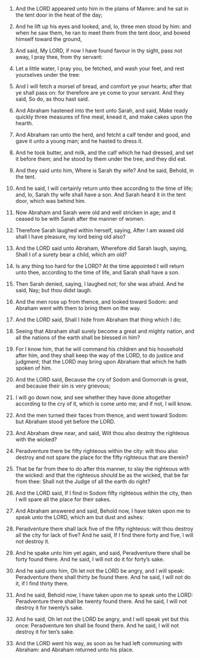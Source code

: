 1. And the LORD appeared unto him in the plains of Mamre: and he sat
in the tent door in the heat of the day;

2. And he lift up his eyes
and looked, and, lo, three men stood by him: and when he saw them, he
ran to meet them from the tent door, and bowed himself toward the
ground,

3. And said, My LORD, if now I have found favour in thy
sight, pass not away, I pray thee, from thy servant:

4. Let a little
water, I pray you, be fetched, and wash your feet, and rest yourselves
under the tree:

5. And I will fetch a morsel of bread, and comfort
ye your hearts; after that ye shall pass on: for therefore are ye come
to your servant. And they said, So do, as thou hast said.

6. And Abraham hastened into the tent unto Sarah, and said, Make
ready quickly three measures of fine meal, knead it, and make cakes
upon the hearth.

7. And Abraham ran unto the herd, and fetcht a calf tender and good,
and gave it unto a young man; and he hasted to dress it.

8. And he took butter, and milk, and the calf which he had dressed,
and set it before them; and he stood by them under the tree, and they
did eat.

9. And they said unto him, Where is Sarah thy wife? And he said,
Behold, in the tent.

10. And he said, I will certainly return unto thee according to the
time of life; and, lo, Sarah thy wife shall have a son. And Sarah
heard it in the tent door, which was behind him.

11. Now Abraham and Sarah were old and well stricken in age; and it
ceased to be with Sarah after the manner of women.

12. Therefore Sarah laughed within herself, saying, After I am waxed
old shall I have pleasure, my lord being old also?

13. And the LORD
said unto Abraham, Wherefore did Sarah laugh, saying, Shall I of a
surety bear a child, which am old?

14. Is any thing too hard for
the LORD? At the time appointed I will return unto thee, according to
the time of life, and Sarah shall have a son.

15. Then Sarah denied, saying, I laughed not; for she was afraid.
And he said, Nay; but thou didst laugh.

16. And the men rose up from thence, and looked toward Sodom: and
Abraham went with them to bring them on the way.

17. And the LORD said, Shall I hide from Abraham that thing which I
do;

18. Seeing that Abraham shall surely become a great and mighty
nation, and all the nations of the earth shall be blessed in him?

19. For I know him, that he will command his children and his
household after him, and they shall keep the way of the LORD, to do
justice and judgment; that the LORD may bring upon Abraham that which
he hath spoken of him.

20. And the LORD said, Because the cry of Sodom and Gomorrah is
great, and because their sin is very grievous;

21. I will go down
now, and see whether they have done altogether according to the cry of
it, which is come unto me; and if not, I will know.

22. And the men turned their faces from thence, and went toward
Sodom: but Abraham stood yet before the LORD.

23. And Abraham drew near, and said, Wilt thou also destroy the
righteous with the wicked?

24. Peradventure there be fifty
righteous within the city: wilt thou also destroy and not spare the
place for the fifty righteous that are therein?

25. That be far
from thee to do after this manner, to slay the righteous with the
wicked: and that the righteous should be as the wicked, that be far
from thee: Shall not the Judge of all the earth do right?

26. And
the LORD said, If I find in Sodom fifty righteous within the city,
then I will spare all the place for their sakes.

27. And Abraham answered and said, Behold now, I have taken upon me
to speak unto the LORD, which am but dust and ashes:

28. Peradventure there shall lack five of the fifty righteous: wilt thou
destroy all the city for lack of five? And he said, If I find there
forty and five, I will not destroy it.

29. And he spake unto him yet again, and said, Peradventure there
shall be forty found there. And he said, I will not do it for forty’s
sake.

30. And he said unto him, Oh let not the LORD be angry, and I will
speak: Peradventure there shall thirty be found there. And he said, I
will not do it, if I find thirty there.

31. And he said, Behold now, I have taken upon me to speak unto the
LORD: Peradventure there shall be twenty found there. And he said, I
will not destroy it for twenty’s sake.

32. And he said, Oh let not the LORD be angry, and I will speak yet
but this once: Peradventure ten shall be found there. And he said, I
will not destroy it for ten’s sake.

33. And the LORD went his way, as soon as he had left communing with
Abraham: and Abraham returned unto his place.